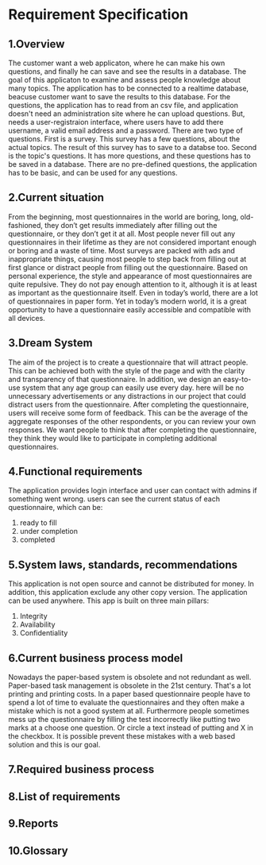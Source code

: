 # Requirement Specification

## 1.Overview
The customer want a web applicaton, where he can make his own questions, and finally he can save and see the results in a database.
The goal of this applicaton to examine and assess people knowledge about many topics.
The application has to be connected to a realtime database, beacuse customer want to save the results to this database.
For the questions, the application has to read from an csv file, and application doesn't need an administration site where he can upload questions.
But, needs a user-registraion interface, where users have to add there username, a valid email address and a password.
There are two type of questions.
First is a survey. This survey has a few questions, about the actual topics. The result of this survey has to save to a databse too.
Second is the topic's questions. It has more questions, and these questions has to be saved in a database.
There are no pre-defined questions, the application has to be basic, and can be used for any questions.


## 2.Current situation
From the beginning, most questionnaires in the world are boring, long, old-fashioned, they don’t get results immediately after 
filling out the questionnaire, or they don’t get it at all. Most people never fill out any questionnaires in their lifetime 
as they are not considered important enough or boring and a waste of time. Most surveys are packed with ads and inappropriate things, 
causing most people to step back from filling out at first glance or distract people from filling out the questionnaire. 
Based on personal experience, the style and appearance of most questionnaires are quite repulsive. 
They do not pay enough attention to it, although it is at least as important as the questionnaire itself.
Even in today’s world, there are a lot of questionnaires in paper form. 
Yet in today’s modern world, it is a great opportunity to have a questionnaire easily accessible and compatible with all devices.

## 3.Dream System
The aim of the project is to create a questionnaire that will attract people. 
This can be achieved both with the style of the page and with the clarity and transparency of that questionnaire. 
In addition, we design an easy-to-use system that any age group can easily use every day. 
here will be no unnecessary advertisements or any distractions in our project that could distract users from the questionnaire. 
After completing the questionnaire, users will receive some form of feedback. 
This can be the average of the aggregate responses of the other respondents, or you can review your own responses.
We want people to think that after completing the questionnaire, they think they would like to participate in completing additional questionnaires.

## 4.Functional requirements
The application provides login interface and user can contact with admins if something went wrong.
users can see the current status of each questionnaire, which can be:

1. ready to fill
2. under completion
3. completed

## 5.System laws, standards, recommendations
This application is not open source and cannot be distributed for money. 
In addition, this application exclude any other copy version. The application can be used anywhere. 
This app is built on three main pillars:

1. Integrity
2. Availability
3. Confidentiality

## 6.Current business process model
Nowadays the paper-based system is obsolete and not redundant as well. Paper-based task management is obsolete in the 21st century. That's a lot printing and printing costs. In a paper based questionnaire people have to spend a lot of time to evaluate the questionnaires
and they often make a mistake which is not a good system at all. Furthermore people sometimes mess up the questionnaire by filling the test incorrectly like putting two marks at a choose one question. Or circle a text instead of putting and X in the checkbox. It is possible
prevent these mistakes with a web based solution and this is our goal.

## 7.Required business process

## 8.List of requirements

## 9.Reports

## 10.Glossary
